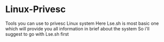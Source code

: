 # Linux-Privesc
Tools you can use to privesc Linux system
Here Lse.sh is most basic one which will provide you all information in brief about the system
So i'll suggest to go with Lse.sh first
